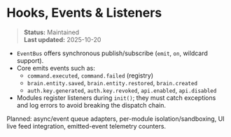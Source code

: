 # Hooks, Events & Listeners

> **Status:** Maintained  
> **Last updated:** 2025-10-20

- `EventBus` offers synchronous publish/subscribe (`emit`, `on`, wildcard support).  
- Core emits events such as:
  - `command.executed`, `command.failed` (registry)  
  - `brain.entity.saved`, `brain.entity.restored`, `brain.created`  
  - `auth.key.generated`, `auth.key.revoked`, `api.enabled`, `api.disabled`  
- Modules register listeners during `init()`; they must catch exceptions and log errors to avoid breaking the dispatch chain.

Planned: async/event queue adapters, per-module isolation/sandboxing, UI live feed integration, emitted-event telemetry counters.
